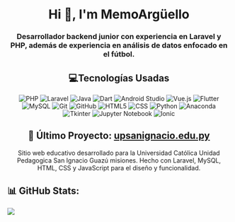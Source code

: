 <h1 align="center">Hi 👋, I'm MemoArgüello</h1>
<h3 align="center">Desarrollador backend junior con experiencia en Laravel y PHP, además de experiencia en análisis de datos enfocado en el fútbol.</h3>

<h2 align="center">💻Tecnologías Usadas</h2>
<p align="center">
  <img src="https://img.shields.io/badge/PHP-777BB4?style=for-the-badge&logo=php&logoColor=white" alt="PHP"/>
  <img src="https://img.shields.io/badge/Laravel-FF2D20?style=for-the-badge&logo=laravel&logoColor=white" alt="Laravel"/>
  <img src="https://img.shields.io/badge/Java-007396?style=for-the-badge&logo=java&logoColor=white" alt="Java"/>
  <img src="https://img.shields.io/badge/Dart-0175C2?style=for-the-badge&logo=dart&logoColor=white" alt="Dart"/>
  <img src="https://img.shields.io/badge/Android_Studio-3DDC84?style=for-the-badge&logo=android-studio&logoColor=white" alt="Android Studio"/>
  <img src="https://img.shields.io/badge/Vue.js-35495E?style=for-the-badge&logo=vue.js&logoColor=4FC08D" alt="Vue.js"/>
  <img src="https://img.shields.io/badge/Flutter-02569B?style=for-the-badge&logo=flutter&logoColor=white" alt="Flutter"/>
  <img src="https://img.shields.io/badge/MySQL-4479A1?style=for-the-badge&logo=mysql&logoColor=white" alt="MySQL"/>
  <img src="https://img.shields.io/badge/Git-F05032?style=for-the-badge&logo=git&logoColor=white" alt="Git"/>
  <img src="https://img.shields.io/badge/GitHub-181717?style=for-the-badge&logo=github&logoColor=white" alt="GitHub"/>
  <img src="https://img.shields.io/badge/HTML5-E34F26?style=for-the-badge&logo=html5&logoColor=white" alt="HTML5"/>
  <img src="https://img.shields.io/badge/CSS-1572B6?style=for-the-badge&logo=css3&logoColor=white" alt="CSS"/>
  <img src="https://img.shields.io/badge/Python-3776AB?style=for-the-badge&logo=python&logoColor=white" alt="Python"/>
  <img src="https://img.shields.io/badge/Anaconda-44A833?style=for-the-badge&logo=anaconda&logoColor=white" alt="Anaconda"/>
  <img src="https://img.shields.io/badge/Tkinter-3776AB?style=for-the-badge&logo=python&logoColor=white" alt="Tkinter"/>
  <img src="https://img.shields.io/badge/Jupyter-FA0F00?style=for-the-badge&logo=jupyter&logoColor=white" alt="Jupyter Notebook"/>
  <img src="https://img.shields.io/badge/Ionic-3880FF?style=for-the-badge&logo=ionic&logoColor=white" alt="Ionic"/>
</p>


<h2 align="center">🚀 Último Proyecto: <a href="https://upsanignacio.edu.py" target="_blank">upsanignacio.edu.py</a></h2>
<p align="center">Sitio web educativo desarrollado para la Universidad Católica Unidad Pedagogica San Ignacio Guazú misiones. Hecho con Laravel, MySQL, HTML, CSS y JavaScript para el diseño y funcionalidad.</p>

## 📊 GitHub Stats:
![](https://github-readme-streak-stats.herokuapp.com/?user=MemoArguello&theme=dark&hide_border=false)<br/>


<!--## ▶️Dato curioso sobre mi
<P>Tengo un Canal de Fútbol en Youtube: <a href="https://www.youtube.com/@memo_zf" target="_blank">Memo_zf</a></P>
<p>
<img src="https://img.shields.io/youtube/channel/subscribers/UCmkwvbUyOqtq1aGsYeEj10A?style=for-the-badge&logo=youtube&label=Suscriptores" alt="subscribers"/>
<img src="https://img.shields.io/youtube/channel/views/UCmkwvbUyOqtq1aGsYeEj10A?style=for-the-badge&logo=youtube&label=Vistas"
alt="vistas"/>
</P>-->
